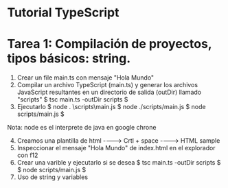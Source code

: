 
# Tutorial TypeScript

# Tarea 1: Compilación de proyectos, tipos básicos: string.

1. Crear un file main.ts con mensaje "Hola Mundo"
2. Compilar un archivo TypeScript (main.ts) y generar los archivos JavaScript resultantes en un directorio de salida (outDir) llamado "scripts"
$        tsc main.ts -outDir scripts $
3. Ejecutarlo
$        node . \scripts\main.js
$        node ./scripts/main.js
$        node scripts/main.js $

Nota: node es el interprete de java en google chrone

4. Creamos una plantilla de html ----> Crtl + space ----> HTML sample
5. Inspeccionar el mensaje "Hola Mundo" de index.html en el explorador con f12
6. Crear una varible y ejecutarlo si se desea
$        tsc main.ts -outDir scripts $
$        node scripts/main.js $
7. Uso de string y variables